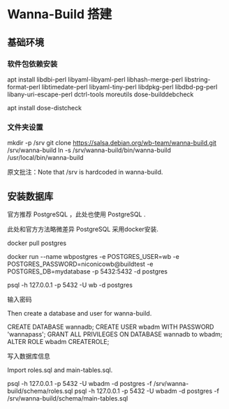 # Wanna-Build 搭建


## 基础环境

### 软件包依赖安装


apt install libdbi-perl libyaml-libyaml-perl libhash-merge-perl libstring-format-perl libtimedate-perl libyaml-tiny-perl libdpkg-perl libdbd-pg-perl libany-uri-escape-perl dctrl-tools moreutils dose-builddebcheck

apt install dose-distcheck

### 文件夹设置

mkdir -p /srv
git clone https://salsa.debian.org/wb-team/wanna-build.git /srv/wanna-build
ln -s /srv/wanna-build/bin/wanna-build /usr/local/bin/wanna-build

原文批注：Note that /srv is hardcoded in wanna-build.


## 安装数据库

官方推荐 PostgreSQL ，此处也使用 PostgreSQL .

此处和官方方法略微差异 PostgreSQL 采用docker安装.

docker pull postgres

docker run --name wbpostgres -e POSTGRES_USER=wb -e POSTGRES_PASSWORD=niconicowb@buildtest -e POSTGRES_DB=mydatabase -p 5432:5432 -d postgres

psql -h 127.0.0.1 -p 5432 -U wb -d postgres

输入密码

Then create a database and user for wanna-build.


CREATE DATABASE wannadb;
CREATE USER wbadm WITH PASSWORD 'wannapass';
GRANT ALL PRIVILEGES ON DATABASE wannadb to wbadm;
ALTER ROLE wbadm CREATEROLE;


写入数据库信息


Import roles.sql and main-tables.sql.


psql -h 127.0.0.1 -p 5432 -U wbadm -d postgres -f /srv/wanna-build/schema/roles.sql
psql -h 127.0.0.1 -p 5432 -U wbadm -d postgres -f /srv/wanna-build/schema/main-tables.sql